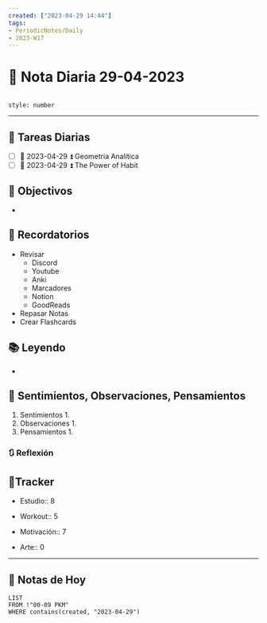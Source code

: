 ```yaml
---
created: ["2023-04-29 14:44"]
tags:
- PeriodicNotes/Daily
- 2023-W17
---
```


# 📅 Nota Diaria 29-04-2023
```toc

style: number

```

---
## 🔷 Tareas Diarias
- [ ] 📅 2023-04-29 ⏫ Geometría Analítica
- [ ] 📅 2023-04-29 ⏫ The Power of Habit

## 🎯 Objectivos
- 
## 📕 Recordatorios
- Revisar
	- Discord
	- Youtube
	- Anki
	- Marcadores
	- Notion
	- GoodReads
- Repasar Notas
- Crear Flashcards

## 📚 Leyendo
- 
## 💬 Sentimientos, Observaciones, Pensamientos 
1. Sentimientos
	1. 
2. Observaciones
	1. 
3. Pensamientos
	1. 
### 🔃 Reflexión

## 🔷Tracker

- Estudio:: 8

- Workout:: 5

- Motivación:: 7

- Arte:: 0
---

## 📅 Notas de Hoy
```dataview
LIST 
FROM !"00-09 PKM" 
WHERE contains(created, "2023-04-29")
```